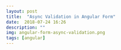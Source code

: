 ```yaml
---
layout: post
title:  "Async Validation in Angular Form"
date:  2018-07-24 16:26
description: ""
img: angular-form-async-validation.png
tags: [angular]
---
```

